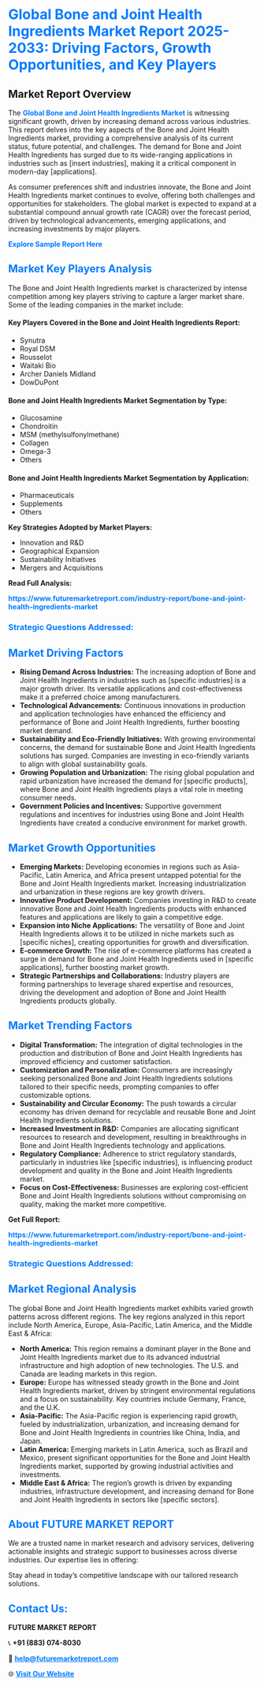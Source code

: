 <h1 style="color: #007BFF;">Global Bone and Joint Health Ingredients Market Report 2025-2033: Driving Factors, Growth Opportunities, and Key Players</h1>

<section id="overview">
<h2>Market Report Overview</h2>
<p>The <a href="https://www.futuremarketreport.com/industry-report/bone-and-joint-health-ingredients-market" style="color: #007BFF; text-decoration: none;"><strong>Global Bone and Joint Health Ingredients Market</strong></a> is witnessing significant growth, driven by increasing demand across various industries. This report delves into the key aspects of the Bone and Joint Health Ingredients market, providing a comprehensive analysis of its current status, future potential, and challenges. The demand for Bone and Joint Health Ingredients has surged due to its wide-ranging applications in industries such as [insert industries], making it a critical component in modern-day [applications].</p>
<p>As consumer preferences shift and industries innovate, the Bone and Joint Health Ingredients market continues to evolve, offering both challenges and opportunities for stakeholders. The global market is expected to expand at a substantial compound annual growth rate (CAGR) over the forecast period, driven by technological advancements, emerging applications, and increasing investments by major players.</p>
</section>

<section id="overview">
<p><a href="https://www.futuremarketreport.com/request-sample/reportId=77040" style="color: #007BFF; text-decoration: none;"><strong>Explore Sample Report Here</strong></a></p>
</section>

<section id="key-players">
<h2 style="color: #007BFF;">Market Key Players Analysis</h2>
<p>The Bone and Joint Health Ingredients market is characterized by intense competition among key players striving to capture a larger market share. Some of the leading companies in the market include:</p>
<h4>Key Players Covered in the Bone and Joint Health Ingredients Report:</h4>
<ul><li>Synutra</li><li>Royal DSM</li><li>Rousselot</li><li>Waitaki Bio</li><li>Archer Daniels Midland</li><li>DowDuPont</li></ul>
<h4>Bone and Joint Health Ingredients Market Segmentation by Type:</h4>
<ul><li>Glucosamine</li><li>Chondroitin</li><li>MSM (methylsulfonylmethane)</li><li>Collagen</li><li>Omega-3</li><li>Others</li></ul>

<h4>Bone and Joint Health Ingredients Market Segmentation by Application:</h4>
<ul><li>Pharmaceuticals</li><li>Supplements</li><li>Others</li></ul>
<p><strong>Key Strategies Adopted by Market Players:</strong></p>
<ul>
<li>Innovation and R&D</li>
<li>Geographical Expansion</li>
<li>Sustainability Initiatives</li>
<li>Mergers and Acquisitions</li>
</ul>
</section>

<section>
<p><strong>Read Full Analysis: </strong></p><a href="https://www.futuremarketreport.com/industry-report/bone-and-joint-health-ingredients-market" style="color: #007BFF; text-decoration: none;"><strong>https://www.futuremarketreport.com/industry-report/bone-and-joint-health-ingredients-market</strong></a>
<h3 style="color: #007BFF;">Strategic Questions Addressed:</h3>
</section>

<section id="driving-factors">
<h2 style="color: #007BFF;">Market Driving Factors</h2>
<ul>
<li><strong>Rising Demand Across Industries:</strong> The increasing adoption of Bone and Joint Health Ingredients in industries such as [specific industries] is a major growth driver. Its versatile applications and cost-effectiveness make it a preferred choice among manufacturers.</li>
<li><strong>Technological Advancements:</strong> Continuous innovations in production and application technologies have enhanced the efficiency and performance of Bone and Joint Health Ingredients, further boosting market demand.</li>
<li><strong>Sustainability and Eco-Friendly Initiatives:</strong> With growing environmental concerns, the demand for sustainable Bone and Joint Health Ingredients solutions has surged. Companies are investing in eco-friendly variants to align with global sustainability goals.</li>
<li><strong>Growing Population and Urbanization:</strong> The rising global population and rapid urbanization have increased the demand for [specific products], where Bone and Joint Health Ingredients plays a vital role in meeting consumer needs.</li>
<li><strong>Government Policies and Incentives:</strong> Supportive government regulations and incentives for industries using Bone and Joint Health Ingredients have created a conducive environment for market growth.</li>
</ul>
</section>

<section id="growth-opportunities">
<h2 style="color: #007BFF;">Market Growth Opportunities</h2>
<ul>
<li><strong>Emerging Markets:</strong> Developing economies in regions such as Asia-Pacific, Latin America, and Africa present untapped potential for the Bone and Joint Health Ingredients market. Increasing industrialization and urbanization in these regions are key growth drivers.</li>
<li><strong>Innovative Product Development:</strong> Companies investing in R&D to create innovative Bone and Joint Health Ingredients products with enhanced features and applications are likely to gain a competitive edge.</li>
<li><strong>Expansion into Niche Applications:</strong> The versatility of Bone and Joint Health Ingredients allows it to be utilized in niche markets such as [specific niches], creating opportunities for growth and diversification.</li>
<li><strong>E-commerce Growth:</strong> The rise of e-commerce platforms has created a surge in demand for Bone and Joint Health Ingredients used in [specific applications], further boosting market growth.</li>
<li><strong>Strategic Partnerships and Collaborations:</strong> Industry players are forming partnerships to leverage shared expertise and resources, driving the development and adoption of Bone and Joint Health Ingredients products globally.</li>
</ul>
</section>

<section id="trending-factors">
<h2 style="color: #007BFF;">Market Trending Factors</h2>
<ul>
<li><strong>Digital Transformation:</strong> The integration of digital technologies in the production and distribution of Bone and Joint Health Ingredients has improved efficiency and customer satisfaction.</li>
<li><strong>Customization and Personalization:</strong> Consumers are increasingly seeking personalized Bone and Joint Health Ingredients solutions tailored to their specific needs, prompting companies to offer customizable options.</li>
<li><strong>Sustainability and Circular Economy:</strong> The push towards a circular economy has driven demand for recyclable and reusable Bone and Joint Health Ingredients solutions.</li>
<li><strong>Increased Investment in R&D:</strong> Companies are allocating significant resources to research and development, resulting in breakthroughs in Bone and Joint Health Ingredients technology and applications.</li>
<li><strong>Regulatory Compliance:</strong> Adherence to strict regulatory standards, particularly in industries like [specific industries], is influencing product development and quality in the Bone and Joint Health Ingredients market.</li>
<li><strong>Focus on Cost-Effectiveness:</strong> Businesses are exploring cost-efficient Bone and Joint Health Ingredients solutions without compromising on quality, making the market more competitive.</li>
</ul>
</section>

<section>
<p><strong>Get Full Report: </strong></p><a href="https://www.futuremarketreport.com/industry-report/bone-and-joint-health-ingredients-market" style="color: #007BFF; text-decoration: none;"><strong>https://www.futuremarketreport.com/industry-report/bone-and-joint-health-ingredients-market</strong></a>
<h3 style="color: #007BFF;">Strategic Questions Addressed:</h3>
</section>


<section id="regional-analysis">
<h2 style="color: #007BFF;">Market Regional Analysis</h2>
<p>The global Bone and Joint Health Ingredients market exhibits varied growth patterns across different regions. The key regions analyzed in this report include North America, Europe, Asia-Pacific, Latin America, and the Middle East & Africa:</p>
<ul>
<li><strong>North America:</strong> This region remains a dominant player in the Bone and Joint Health Ingredients market due to its advanced industrial infrastructure and high adoption of new technologies. The U.S. and Canada are leading markets in this region.</li>
<li><strong>Europe:</strong> Europe has witnessed steady growth in the Bone and Joint Health Ingredients market, driven by stringent environmental regulations and a focus on sustainability. Key countries include Germany, France, and the U.K.</li>
<li><strong>Asia-Pacific:</strong> The Asia-Pacific region is experiencing rapid growth, fueled by industrialization, urbanization, and increasing demand for Bone and Joint Health Ingredients in countries like China, India, and Japan.</li>
<li><strong>Latin America:</strong> Emerging markets in Latin America, such as Brazil and Mexico, present significant opportunities for the Bone and Joint Health Ingredients market, supported by growing industrial activities and investments.</li>
<li><strong>Middle East & Africa:</strong> The region’s growth is driven by expanding industries, infrastructure development, and increasing demand for Bone and Joint Health Ingredients in sectors like [specific sectors].</li>
</ul>
</section>

<footer>
<h2 style="color: #007BFF;">About FUTURE MARKET REPORT</h2>
<p>We are a trusted name in market research and advisory services, delivering actionable insights and strategic support to businesses across diverse industries. Our expertise lies in offering:</p>

<p>Stay ahead in today’s competitive landscape with our tailored research solutions.</p>

<h2 style="color: #007BFF;">Contact Us:</h2>
<p><strong>FUTURE MARKET REPORT</strong></p>
<p>📞 <strong>+91 (883) 074-8030</strong></p>
<p>📧 <strong><a href="mailto:help@futuremarketreport.com" style="color: #007BFF;">help@futuremarketreport.com</a></strong></p>
<p>🌐 <strong><a href="https://www.futuremarketreport.com/" style="color: #007BFF;">Visit Our Website</a></strong></p>
</footer>